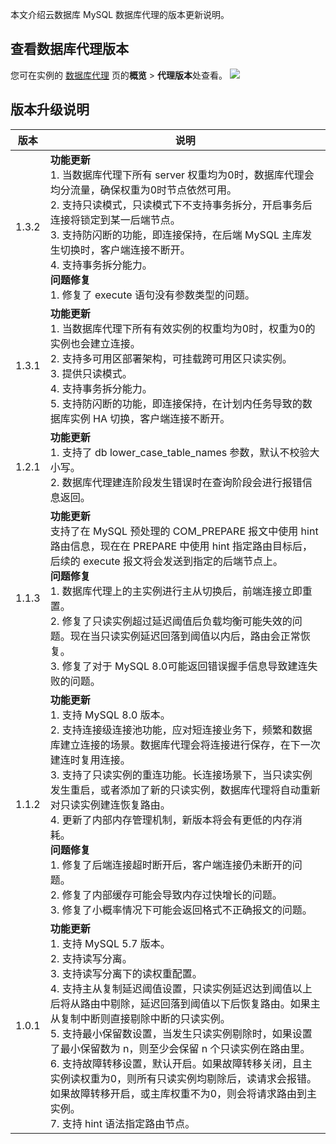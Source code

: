 本文介绍云数据库 MySQL 数据库代理的版本更新说明。

## 查看数据库代理版本
您可在实例的 [数据库代理](https://cloud.tencent.com/document/product/236/82231) 页的**概览** > **代理版本**处查看。
![](https://qcloudimg.tencent-cloud.cn/raw/1afa5f90d4e56e74e676f39aee95c502.png)

## 版本升级说明
| 版本 | 说明 | 
|---------|---------|
| 1.3.2 | **功能更新**<br>1. 当数据库代理下所有 server 权重均为0时，数据库代理会均分流量，确保权重为0时节点依然可用。<br>2. 支持只读模式，只读模式下不支持事务拆分，开启事务后连接将锁定到某一后端节点。<br>3. 支持防闪断的功能，即连接保持，在后端 MySQL 主库发生切换时，客户端连接不断开。<br>4. 支持事务拆分能力。<br>**问题修复**<br>1. 修复了 execute 语句没有参数类型的问题。| 
| 1.3.1 | **功能更新**<br>1. 当数据库代理下所有有效实例的权重均为0时，权重为0的实例也会建立连接。<br>2. 支持多可用区部署架构，可挂载跨可用区只读实例。<br>3. 提供只读模式。<br>4. 支持事务拆分能力。<br>5. 支持防闪断的功能，即连接保持，在计划内任务导致的数据库实例 HA 切换，客户端连接不断开。| 
|1.2.1|**功能更新**<br>1. 支持了 db lower_case_table_names 参数，默认不校验大小写。<br>2. 数据库代理建连阶段发生错误时在查询阶段会进行报错信息返回。|
| 1.1.3 | **功能更新**<br>支持了在 MySQL 预处理的 COM_PREPARE 报文中使用 hint 路由信息，现在在 PREPARE 中使用 hint 指定路由目标后，后续的 execute 报文将会发送到指定的后端节点上。<br>**问题修复**<br>1. 数据库代理上的主实例进行主从切换后，前端连接立即重置。<br>2. 修复了只读实例超过延迟阈值后负载均衡可能失效的问题。现在当只读实例延迟回落到阈值以内后，路由会正常恢复。<br>3. 修复了对于 MySQL  8.0可能返回错误握手信息导致建连失败的问题。| 
| 1.1.2 | **功能更新**<br>1. 支持 MySQL 8.0 版本。<br>2. 支持连接级连接池功能，应对短连接业务下，频繁和数据库建立连接的场景。数据库代理会将连接进行保存，在下一次建连时复用连接。<br>3. 支持了只读实例的重连功能。长连接场景下，当只读实例发生重启，或者添加了新的只读实例，数据库代理将自动重新对只读实例建连恢复路由。<br>4. 更新了内部内存管理机制，新版本将会有更低的内存消耗。<br>**问题修复**<br>1. 修复了后端连接超时断开后，客户端连接仍未断开的问题。<br>2. 修复了内部缓存可能会导致内存过快增长的问题。<br>3. 修复了小概率情况下可能会返回格式不正确报文的问题。| 
| 1.0.1 | **功能更新**<br>1. 支持 MySQL 5.7 版本。<br>2. 支持读写分离。<br>3. 支持读写分离下的读权重配置。<br>4. 支持主从复制延迟阈值设置，只读实例延迟达到阈值以上后将从路由中剔除，延迟回落到阈值以下后恢复路由。如果主从复制中断则直接剔除中断的只读实例。<br>5. 支持最小保留数设置，当发生只读实例剔除时，如果设置了最小保留数为 n，则至少会保留 n 个只读实例在路由里。<br>6. 支持故障转移设置，默认开启。如果故障转移关闭，且主实例读权重为0，则所有只读实例均剔除后，读请求会报错。如果故障转移开启，或主库权重不为0，则会将请求路由到主实例。<br>7. 支持 hint 语法指定路由节点。| 

